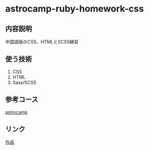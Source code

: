 <h1>astrocamp-ruby-homework-css</h1>
<h2>内容説明</h2>
<p>中国語版のCSS、HTMLとSCSS練習</p>
<h2>使う技術</h2>
<ol>
  <li>CSS</li>
  <li>HTML</li>
  <li>Sass/SCSS</li>
</ol>
<h2>参考コース</h2>
<a href="https://campus.5xruby.tw/courses/489534/lectures/9347394">astrocamp</a>
<h2>リンク</h2>
<a href="https://agrokb.github.io/five-ruby-homework-css/">作品</a>
